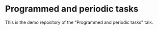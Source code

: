 # Programmed and periodic tasks

This is the demo repository of the "Programmed and periodic tasks" talk.
